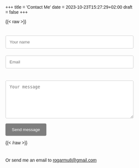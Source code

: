 +++
title = 'Contact Me'
date = 2023-10-23T15:27:29+02:00
draft = false
+++

{{< raw >}}
<style>
body {font-family: Arial, Helvetica, sans-serif;}
* {box-sizing: border-box;}

input[type=text], select, textarea {
  width: 100%;
  padding: 12px;
  border: 1px solid #ccc;
  border-radius: 4px;
  box-sizing: border-box;
  margin-top: 6px;
  margin-bottom: 16px;
  resize: vertical;
}
input[type=email], select, textarea {
  width: 100%;
  padding: 12px;
  border: 1px solid #ccc;
  border-radius: 4px;
  box-sizing: border-box;
  margin-top: 6px;
  margin-bottom: 16px;
  resize: vertical;
}

button[type=submit] {
  background-color: #7e7e7e;
  color: white;
  padding: 12px 20px;
  border: none;
  border-radius: 4px;
  cursor: pointer;
}

button[type=submit]:hover {
  background-color: #282828;
}


</style>
<iframe name="dummyframe" id="dummyframe" style="display: none;"></iframe>

<form id="contact-form" action="https://api.staticforms.xyz/submit" target="dummyframe" method="POST" onsubmit="alert('The form was submitted, thank you!');">
  <input type="hidden" name="accessKey" value="037273a1-68ac-4e2c-9d59-aae8119d36c9">
  <br>
  <div class="mb-3 pt-0">
    <input type="text" placeholder="Your name" name="name" required />
  </div>
  <div class="mb-3 pt-0">
    <input type="email" placeholder="Email" name="email" required />
  </div>
  <br>
  <div class="mb-3 pt-0">
    <textarea placeholder="Your message" name="message" style="width:100%;height:120px;" required></textarea>
  </div>
  <div class="mb-3 pt-0">
    <button type="submit">Send message</button>
  </div>
  <!-- If we receive data in this field submission will be ignored -->
  <input type="text" name="honeypot" style="display: none;">
</form>


{{< /raw >}}

#
Or send me an email to [rogarmu8@gmail.com](mailto:rogarmu8@gmail.com)